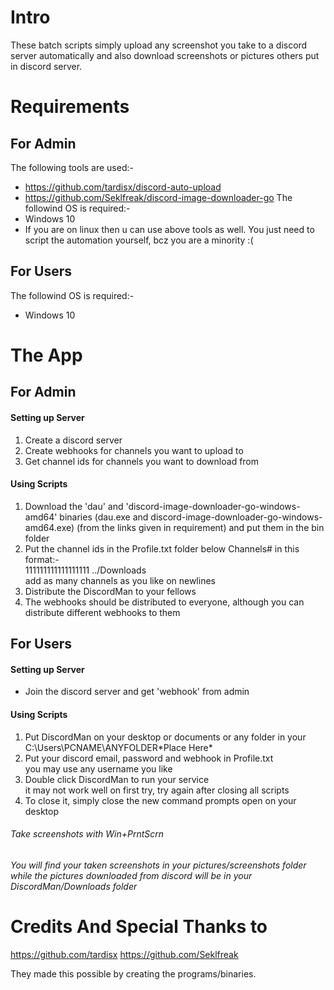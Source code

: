 # Intro
These batch scripts simply upload any screenshot you take to a discord server automatically and also download screenshots or pictures others put in discord server.


# Requirements
## For Admin
The following tools are used:-
- https://github.com/tardisx/discord-auto-upload
- https://github.com/Seklfreak/discord-image-downloader-go
The followind OS is required:-
- Windows 10
- If you are on linux then u can use above tools as well. You just need to script the automation yourself, bcz you are a minority :(
## For Users
The followind OS is required:-
- Windows 10


# The App
## For Admin
#### Setting up Server
1. Create a discord server
2. Create webhooks for channels you want to upload to
3. Get channel ids for channels you want to download from
#### Using Scripts
1. Download the 'dau' and 'discord-image-downloader-go-windows-amd64' binaries (dau.exe and discord-image-downloader-go-windows-amd64.exe) (from the links given in requirement) and put them in the bin folder
2. Put the channel ids in the Profile.txt folder below Channels# in this format:-  
111111111111111111 ../Downloads  
add as many channels as you like on newlines
3. Distribute the DiscordMan to your fellows
4. The webhooks should be distributed to everyone, although you can distribute different webhooks to them


## For Users
#### Setting up Server
- Join the discord server and get 'webhook' from admin
#### Using Scripts
1. Put DiscordMan on your desktop or documents or any folder in your C:\Users\PCNAME\ANYFOLDER\*Place Here*
2. Put your discord email, password and webhook in Profile.txt  
you may use any username you like
3. Double click DiscordMan to run your service  
it may not work well on first try, try again after closing all scripts
4. To close it, simply close the new command prompts open on your desktop


###### Take screenshots with Win+PrntScrn
###### You will find your taken screenshots in your pictures/screenshots folder while the pictures downloaded from discord will be in your DiscordMan/Downloads folder


# Credits And Special Thanks to
https://github.com/tardisx
https://github.com/Seklfreak

They made this possible by creating the programs/binaries.